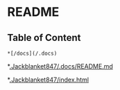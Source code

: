 # README

## Table of Content
    *[/docs](/.docs)

*[.Jackblanket847/.docs/README.md](.Jackblanket847/.docs/README.md)

*[.Jackblanket847/index.html](.Jackblanket847/index.html)
